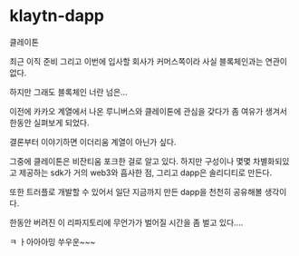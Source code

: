 # klaytn-dapp
클레이톤

최근 이직 준비 그리고 이번에 입사할 회사가 커머스쪽이라 사실 블록체인과는 연관이 없다.

하지만 그래도 블록체인 너란 넘은...

이전에 카카오 계열에서 나온 루니버스와 클레이톤에 관심을 갖다가 좀 여유가 생겨서 한동안 실펴보게 되었다.

결론부터 이야기하면 이더리움 계열이 아닌가 싶다.

그중에 클레이톤은 비잔티움 포크한 걸로 알고 있다. 하지만 구성이나 몇몇 차별화되있고 제공하는 sdk가 거의 web3와 흡사한 점, 그리고 dapp은 솔리디티로 만든다.

또한 트러플로 개발할 수 있어서 일단 지금까지 만든 dapp을 천천히 공유해볼 생각이다.


한동안 버려진 이 리파지토리에 무언가가 벌어질 시간을 좀 벌고 있다....

ㅋ ㅏ아아아밍 쑤우운~~~
